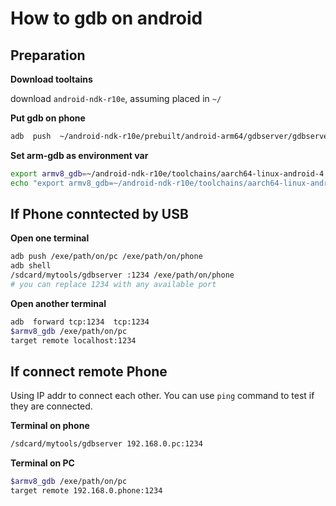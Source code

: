# How to gdb on android
## Preparation
**Download tooltains**

download `android-ndk-r10e`, assuming placed in `~/`

**Put gdb on phone**

```bash
adb  push  ~/android-ndk-r10e/prebuilt/android-arm64/gdbserver/gdbserver  /sdcard/mytools
```

**Set arm-gdb as environment var**

```bash
export armv8_gdb=~/android-ndk-r10e/toolchains/aarch64-linux-android-4.9/prebuilt/linux-x86_64/bin/aarch64-linux-android-gdb
echo "export armv8_gdb=~/android-ndk-r10e/toolchains/aarch64-linux-android-4.9/prebuilt/linux-x86_64/bin/aarch64-linux-android-gdb" >> ~/.profile
```

## If Phone conntected by USB

**Open one terminal**

```bash
adb push /exe/path/on/pc /exe/path/on/phone
adb shell
/sdcard/mytools/gdbserver :1234 /exe/path/on/phone
# you can replace 1234 with any available port
```

**Open another terminal**

```bash
adb  forward tcp:1234  tcp:1234
$armv8_gdb /exe/path/on/pc
target remote localhost:1234
```

## If connect remote Phone

Using IP addr to connect each other.
You can use `ping` command to test if they are connected.

**Terminal on phone**
```bash
/sdcard/mytools/gdbserver 192.168.0.pc:1234 
```

**Terminal on PC**

```bash
$armv8_gdb /exe/path/on/pc
target remote 192.168.0.phone:1234
```











